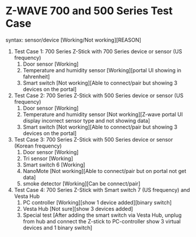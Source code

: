 # Z-WAVE 700 and 500 Series Test Case

syntax: sensor/device [Working/Not working][REASON]

1. Test Case 1: 700 Series Z-Stick with 700 Series device or sensor (US frequency)
    1. Door sensor [Working]
    2. Temperature and humidity sensor [Working][portal UI showing in fahrenheit]
    3. Smart switch [Not working][Able to connect/pair but showing 3 devices on the portal]
2. Test Case 2: 700 Series Z-Stick with 500 Series device or sensor (US frequency)
    1. Door sensor [Working]
    2. Temperature and humidity sensor [Not working][Z-wave portal UI display incorrect sensor type and not showing data]
    3. Smart switch [Not working][Able to connect/pair but showing 3 devices on the portal]
3. Test Case 3: 700 Series Z-Stick with 500 Series device or sensor (Korean frequency)
    1. Door sensor [Working]
    2. Tri sensor [Working]
    3. Smart switch 6 [Working]
    4. NanoMote [Not working][Able to connect/pair but on portal not get data]
    5. smoke detector [Working][Can be connect/pair]
4. Test Case 4: 700 Series Z-Stick with Smart switch 7 (US frequency) and Vesta Hub
    1. PC controller [Working][show 1 device added][binary switch]
    2. Vesta Hub [Not sure][show 3 devices added]
    3. Special test [After adding the smart switch via Vesta Hub, unplug from hub and connect the Z-stick to PC-controller show 3 virtual devices and 1 binary switch]
